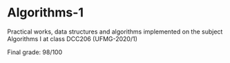 # Algorithms-1
Practical works, data structures and algorithms implemented on the subject Algorithms I at class DCC206 (UFMG-2020/1)

Final grade: 98/100
